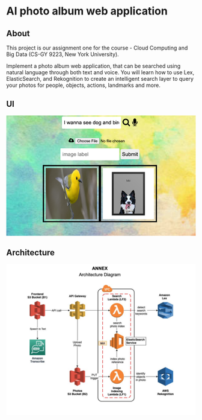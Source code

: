# **AI photo album web application**

## About
This project is our assignment one for the course - Cloud Computing and Big Data (CS-GY 9223, New York University).

Implement a photo album web application, that can be searched using natural language through both text and voice. You will learn how to use Lex, ElasticSearch, and Rekognition to create an intelligent search layer to query your photos for people, objects, actions, landmarks and more.

## UI
![](/frontend.png)

## Architecture
![](/architecture.png)
